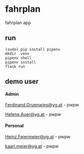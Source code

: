 # fahrplan

fahrplan app

## run

```
(sudo) pip install pipenv
mkdir .venv
pipenv shell
pipenv install
flask run
```

## demo user

#### Admin
Ferdinand.Gruenwies@yg.at -
pwpw

Helene.Auer@yg.at -
pwpw

#### Personal
Heinz.Feiermeier@yg.at -
pwpw

kaarl.meier@yg.at - 
pwpw